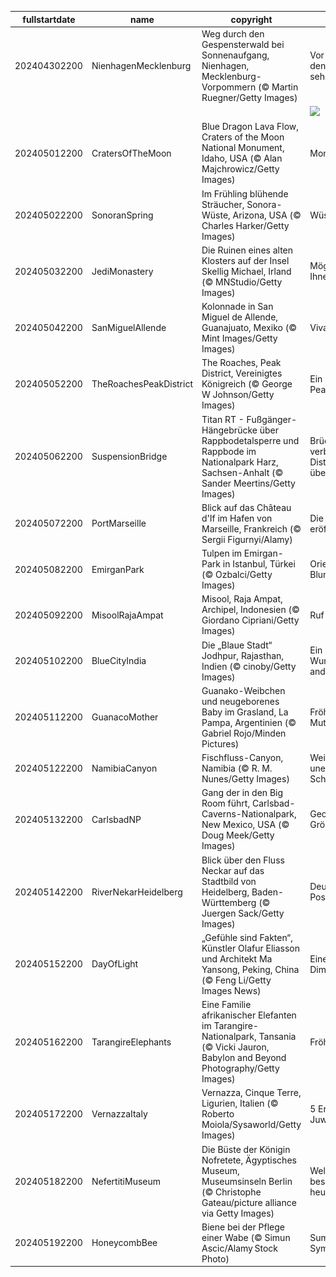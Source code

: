 |fullstartdate|name|copyright|title|image|
|--|--|--|--|--|
202404302200|NienhagenMecklenburg|Weg durch den Gespensterwald bei Sonnenaufgang, Nienhagen, Mecklenburg-Vorpommern (© Martin Ruegner/Getty Images)|Vor lauter Bäumen den Wald nicht sehen|![](/de-DE/2024/05/202404302200NienhagenMecklenburg.jpg)|
||||![](/de-DE/2024/05/.jpg)|
202405012200|CratersOfTheMoon|Blue Dragon Lava Flow, Craters of the Moon National Monument, Idaho, USA (© Alan Majchrowicz/Getty Images)|Mondlandschaften|![](/de-DE/2024/05/202405012200CratersOfTheMoon.jpg)|
202405022200|SonoranSpring|Im Frühling blühende Sträucher, Sonora-Wüste, Arizona, USA (© Charles Harker/Getty Images)|Wüstenblumen|![](/de-DE/2024/05/202405022200SonoranSpring.jpg)|
202405032200|JediMonastery|Die Ruinen eines alten Klosters auf der Insel Skellig Michael, Irland (© MNStudio/Getty Images)|Möge die Kraft mit Ihnen sein|![](/de-DE/2024/05/202405032200JediMonastery.jpg)|
202405042200|SanMiguelAllende|Kolonnade in San Miguel de Allende, Guanajuato, Mexiko (© Mint Images/Getty Images)|Viva México!|![](/de-DE/2024/05/202405042200SanMiguelAllende.jpg)|
202405052200|TheRoachesPeakDistrict|The Roaches, Peak District, Vereinigtes Königreich (© George W Johnson/Getty Images)|Ein Blick in den Peak District|![](/de-DE/2024/05/202405052200TheRoachesPeakDistrict.jpg)|
202405062200|SuspensionBridge|Titan RT - Fußgänger-Hängebrücke über Rappbodetalsperre und Rappbode im Nationalpark Harz, Sachsen-Anhalt (© Sander Meertins/Getty Images)|Brücken verbinden, Distanzen überwinden|![](/de-DE/2024/05/202405062200SuspensionBridge.jpg)|
202405072200|PortMarseille|Blick auf das Château d'If im Hafen von Marseille, Frankreich (© Sergii Figurnyi/Alamy)|Die Spiele sind eröffnet|![](/de-DE/2024/05/202405072200PortMarseille.jpg)|
202405082200|EmirganPark|Tulpen im Emirgan-Park in Istanbul, Türkei (© Ozbalci/Getty Images)|Orientalische Blumenteppiche|![](/de-DE/2024/05/202405082200EmirganPark.jpg)|
202405092200|MisoolRajaAmpat|Misool, Raja Ampat, Archipel, Indonesien (© Giordano Cipriani/Getty Images)|Ruf der Inseln|![](/de-DE/2024/05/202405092200MisoolRajaAmpat.jpg)|
202405102200|BlueCityIndia|Die „Blaue Stadt“ Jodhpur, Rajasthan, Indien (© cinoby/Getty Images)|Ein blaues Wunder der anderen Art|![](/de-DE/2024/05/202405102200BlueCityIndia.jpg)|
202405112200|GuanacoMother|Guanako-Weibchen und neugeborenes Baby im Grasland, La Pampa, Argentinien (© Gabriel Rojo/Minden Pictures)|Fröhlichen Muttertag!|![](/de-DE/2024/05/202405112200GuanacoMother.jpg)|
202405122200|NamibiaCanyon|Fischfluss-Canyon, Namibia (© R. M. Nunes/Getty Images)|Weite Himmel, unendliche Schluchten|![](/de-DE/2024/05/202405122200NamibiaCanyon.jpg)|
202405132200|CarlsbadNP|Gang der in den Big Room führt, Carlsbad-Caverns-Nationalpark, New Mexico, USA (© Doug Meek/Getty Images)|Geologische Größe|![](/de-DE/2024/05/202405132200CarlsbadNP.jpg)|
202405142200|RiverNekarHeidelberg|Blick über den Fluss Neckar auf das Stadtbild von Heidelberg, Baden-Württemberg (© Juergen Sack/Getty Images)|Deutsches Postkartenidyll|![](/de-DE/2024/05/202405142200RiverNekarHeidelberg.jpg)|
202405152200|DayOfLight|„Gefühle sind Fakten“, Künstler Olafur Eliasson und Architekt Ma Yansong, Peking, China (© Feng Li/Getty Images News)|Eine neue Dimension?|![](/de-DE/2024/05/202405152200DayOfLight.jpg)|
202405162200|TarangireElephants|Eine Familie afrikanischer Elefanten im Tarangire-Nationalpark, Tansania (© Vicki Jauron, Babylon and Beyond Photography/Getty Images)|Fröhliche Familie|![](/de-DE/2024/05/202405162200TarangireElephants.jpg)|
202405172200|VernazzaItaly|Vernazza, Cinque Terre, Ligurien, Italien (© Roberto Moiola/Sysaworld/Getty Images)|5 Erden, 5 Juwelen|![](/de-DE/2024/05/202405172200VernazzaItaly.jpg)|
202405182200|NefertitiMuseum|Die Büste der Königin Nofretete, Ägyptisches Museum, Museumsinseln Berlin (© Christophe Gateau/picture alliance via Getty Images)|Welches Museum besuchen Sie heute?|![](/de-DE/2024/05/202405182200NefertitiMuseum.jpg)|
202405192200|HoneycombBee|Biene bei der Pflege einer Wabe (© Simun Ascic/Alamy Stock Photo)|Summende Symmetrie|![](/de-DE/2024/05/202405192200HoneycombBee.jpg)|
